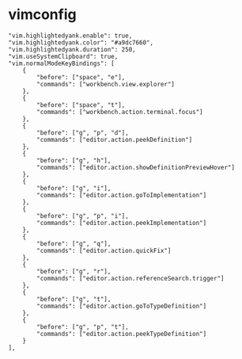 # vimconfig

	"vim.highlightedyank.enable": true,
	"vim.highlightedyank.color": "#a9dc7660",
	"vim.highlightedyank.duration": 250,
	"vim.useSystemClipboard": true,
	"vim.normalModeKeyBindings": [
		{
			"before": ["space", "e"],
			"commands": ["workbench.view.explorer"]
		},
		{
			"before": ["space", "t"],
			"commands": ["workbench.action.terminal.focus"]
		},
		{
			"before": ["g", "p", "d"],
			"commands": ["editor.action.peekDefinition"]
		},
		{
			"before": ["g", "h"],
			"commands": ["editor.action.showDefinitionPreviewHover"]
		},
		{
			"before": ["g", "i"],
			"commands": ["editor.action.goToImplementation"]
		},
		{
			"before": ["g", "p", "i"],
			"commands": ["editor.action.peekImplementation"]
		},
		{
			"before": ["g", "q"],
			"commands": ["editor.action.quickFix"]
		},
		{
			"before": ["g", "r"],
			"commands": ["editor.action.referenceSearch.trigger"]
		},
		{
			"before": ["g", "t"],
			"commands": ["editor.action.goToTypeDefinition"]
		},
		{
			"before": ["g", "p", "t"],
			"commands": ["editor.action.peekTypeDefinition"]
		}
	],
